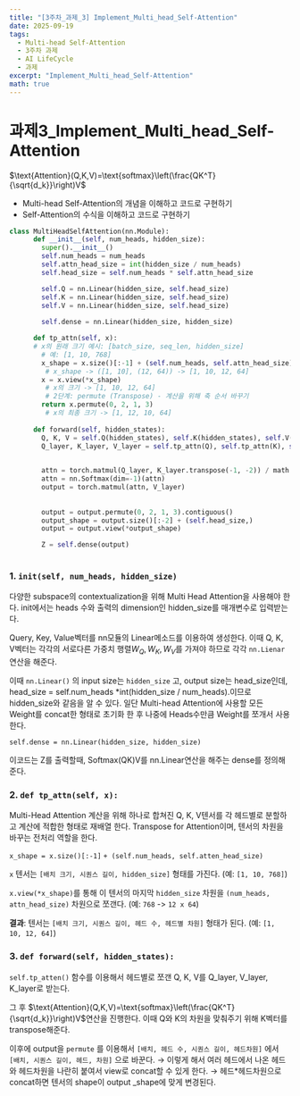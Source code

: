 ```yaml
---
title: "[3주차_과제_3] Implement_Multi_head_Self-Attention"
date: 2025-09-19
tags:
  - Multi-head Self-Attention
  - 3주차 과제
  - AI LifeCycle
  - 과제
excerpt: "Implement_Multi_head_Self-Attention"
math: true
---
```


# 과제3_Implement_Multi_head_Self-Attention

$\text{Attention}(Q,K,V)=\text{softmax}\left(\frac{QK^T}{\sqrt{d_k}}\right)V$

- Multi-head Self-Attention의 개념을 이해하고 코드로 구현하기
- Self-Attention의 수식을 이해하고 코드로 구현하기

```python
class MultiHeadSelfAttention(nn.Module):
      def __init__(self, num_heads, hidden_size):
        super().__init__()
        self.num_heads = num_heads
        self.attn_head_size = int(hidden_size / num_heads)
        self.head_size = self.num_heads * self.attn_head_size

        self.Q = nn.Linear(hidden_size, self.head_size)
        self.K = nn.Linear(hidden_size, self.head_size)
        self.V = nn.Linear(hidden_size, self.head_size)
       
        self.dense = nn.Linear(hidden_size, hidden_size)

      def tp_attn(self, x):
      # x의 원래 크기 예시: [batch_size, seq_len, hidden_size]
	    # 예: [1, 10, 768]
        x_shape = x.size()[:-1] + (self.num_heads, self.attn_head_size)
         # x_shape -> ([1, 10], (12, 64)) -> [1, 10, 12, 64]
        x = x.view(*x_shape)
         # x의 크기 -> [1, 10, 12, 64]
         # 2단계: permute (Transpose) - 계산을 위해 축 순서 바꾸기
        return x.permute(0, 2, 1, 3)
         # x의 최종 크기 -> [1, 12, 10, 64]
					
      def forward(self, hidden_states):
        Q, K, V = self.Q(hidden_states), self.K(hidden_states), self.V(hidden_states)
        Q_layer, K_layer, V_layer = self.tp_attn(Q), self.tp_attn(K), self.tp_attn(V)

       
        attn = torch.matmul(Q_layer, K_layer.transpose(-1, -2)) / math.sqrt(self.attn_head_size)
        attn = nn.Softmax(dim=-1)(attn)
        output = torch.matmul(attn, V_layer)
        
       
        output = output.permute(0, 2, 1, 3).contiguous()
        output_shape = output.size()[:-2] + (self.head_size,)
        output = output.view(*output_shape)

        Z = self.dense(output)
       

```

### 1. `init(self, num_heads, hidden_size)`

다양한  subspace의 contextualization을 위해 Multi Head Attention을 사용해야 한다. init에서는 heads 수와 출력의 dimension인 hidden_size를 매개변수로 입력받는다.

Query, Key, Value벡터를 nn모듈의 Linear메소드를 이용하여 생성한다. 이때 Q, K, V벡터는 각각의 서로다른 가중치 행렬$W_Q, W_K, W_V$를 가져야 하므로 각각 `nn.Lienar` 연산을 해준다.

이때 `nn.Linear()` 의 input size는 `hidden_size` 고, output size는 head_size인데, head_size = self.num_heads *int(hidden_size / num_heads).이므로 hidden_size와 같음을 알 수 있다. 일단 Multi-head Attention에 사용할 모든 Weight를 concat한 형태로 초기화 한 후 나중에 Heads수만큼 Weight를 쪼개서 사용한다.

`self.dense = nn.Linear(hidden_size, hidden_size)`

이코드는 Z를 출력할때, Softmax(QK)V를 nn.Linear연산을 해주는 dense를 정의해준다.

 

### 2. `def tp_attn(self, x):`

Multi-Head Attention 계산을 위해 하나로 합쳐진 Q, K, V텐서를 각 헤드별로 분할하고 계산에 적합한 형태로 재배열 한다. Transpose for Attention이며, 텐서의 차원을 바꾸는 전처리 역할을 한다.

`x_shape = x.size()[:-1]` `+ (self.num_heads, self.atten_head_size)`

`x` 텐서는 `[배치 크기, 시퀀스 길이, hidden_size]` 형태를 가진다. (예: `[1, 10, 768]`)

`x.view(*x_shape)`를 통해 이 텐서의 마지막 `hidden_size` 차원을 `(num_heads, attn_head_size)` 차원으로 쪼갠다. (예: `768` -> `12 x 64`)

**결과**: 텐서는 `[배치 크기, 시퀀스 길이, 헤드 수, 헤드별 차원]` 형태가 된다. (예: `[1, 10, 12, 64]`)

### 3. `def forward(self, hidden_states):`

`self.tp_atten()` 함수를 이용해서 헤드별로 쪼갠 Q, K, V를 Q_layer, V_layer, K_layer로 받는다.

그 후  $\text{Attention}(Q,K,V)=\text{softmax}\left(\frac{QK^T}{\sqrt{d_k}}\right)V$연산을 진행한다. 이때 Q와 K의 차원을 맞춰주기 위해 K벡터를 transpose해준다.

이후에 output을 `permute` 를 이용해서 `[배치, 헤드 수, 시퀀스 길이, 헤드차원]` 에서 `[배치, 시퀀스 길이, 헤드, 차원]` 으로 바꾼다. → 이렇게 해서 여러 헤드에서 나온 헤드와 헤드차원을 나란히 붙여서 view로 concat할 수 있게 한다. → 헤드*헤드차원으로 concat하면 텐서의 shape이 output _shape에 맞게 변경된다.